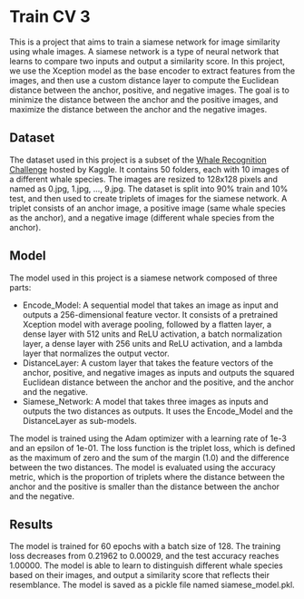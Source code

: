 # Train CV 3

This is a project that aims to train a siamese network for image similarity using whale images. A siamese network is a type of neural network that learns to compare two inputs and output a similarity score. In this project, we use the Xception model as the base encoder to extract features from the images, and then use a custom distance layer to compute the Euclidean distance between the anchor, positive, and negative images. The goal is to minimize the distance between the anchor and the positive images, and maximize the distance between the anchor and the negative images.

## Dataset

The dataset used in this project is a subset of the [Whale Recognition Challenge](^1^) hosted by Kaggle. It contains 50 folders, each with 10 images of a different whale species. The images are resized to 128x128 pixels and named as 0.jpg, 1.jpg, ..., 9.jpg. The dataset is split into 90% train and 10% test, and then used to create triplets of images for the siamese network. A triplet consists of an anchor image, a positive image (same whale species as the anchor), and a negative image (different whale species from the anchor).

## Model

The model used in this project is a siamese network composed of three parts:

- Encode_Model: A sequential model that takes an image as input and outputs a 256-dimensional feature vector. It consists of a pretrained Xception model with average pooling, followed by a flatten layer, a dense layer with 512 units and ReLU activation, a batch normalization layer, a dense layer with 256 units and ReLU activation, and a lambda layer that normalizes the output vector.
- DistanceLayer: A custom layer that takes the feature vectors of the anchor, positive, and negative images as inputs and outputs the squared Euclidean distance between the anchor and the positive, and the anchor and the negative.
- Siamese_Network: A model that takes three images as inputs and outputs the two distances as outputs. It uses the Encode_Model and the DistanceLayer as sub-models.

The model is trained using the Adam optimizer with a learning rate of 1e-3 and an epsilon of 1e-01. The loss function is the triplet loss, which is defined as the maximum of zero and the sum of the margin (1.0) and the difference between the two distances. The model is evaluated using the accuracy metric, which is the proportion of triplets where the distance between the anchor and the positive is smaller than the distance between the anchor and the negative.

## Results

The model is trained for 60 epochs with a batch size of 128. The training loss decreases from 0.21962 to 0.00029, and the test accuracy reaches 1.00000. The model is able to learn to distinguish different whale species based on their images, and output a similarity score that reflects their resemblance. The model is saved as a pickle file named siamese_model.pkl.
